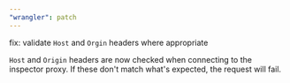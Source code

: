 ```yaml
---
"wrangler": patch
---
```


fix: validate `Host` and `Orgin` headers where appropriate

`Host` and `Origin` headers are now checked when connecting to the inspector proxy. If these don't match what's expected, the request will fail.
